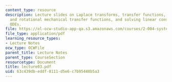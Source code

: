 ```yaml
---
content_type: resource
description: Lecture slides on Laplace transforms, transfer functions, translational
  and rotational mechanical transfer functions, and solving linear constant-coefficient
  ODEs.
file: https://ol-ocw-studio-app-qa.s3.amazonaws.com/courses/2-004-systems-modeling-and-control-ii-fall-2007/63c439dbeddf8111d5e6c7b95440b5a3_lecture03.pdf
file_type: application/pdf
learning_resource_types:
- Lecture Notes
ocw_type: OCWFile
parent_title: Lecture Notes
parent_type: CourseSection
resourcetype: Document
title: lecture03.pdf
uid: 63c439db-eddf-8111-d5e6-c7b95440b5a3
---
```

